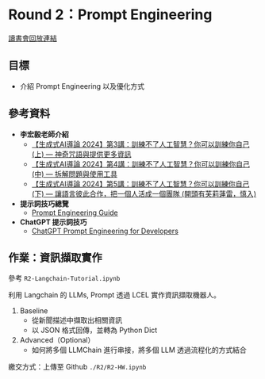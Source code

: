 # Round 2：Prompt Engineering
[讀書會回放連結](https://youtu.be/JrjufPdeQuM)


## **目標**
- 介紹 Prompt Engineering 以及優化方式

## **參考資料**
- **李宏毅老師介紹**
  - [【生成式AI導論 2024】第3講：訓練不了人工智慧？你可以訓練你自己 (上) — 神奇咒語與提供更多資訊](https://www.youtube.com/watch?v=A3Yx35KrSN0)
  - [【生成式AI導論 2024】第4講：訓練不了人工智慧？你可以訓練你自己 (中) — 拆解問題與使用工具](https://www.youtube.com/watch?v=lwe3_x50_uw)
  - [【生成式AI導論 2024】第5講：訓練不了人工智慧？你可以訓練你自己 (下) — 讓語言彼此合作，把一個人活成一個團隊 (開頭有芙莉蓮雷，慎入)](https://www.youtube.com/watch?v=inebiWdQW-4)
- **提示詞技巧總覽**
  - [Prompt Engineering Guide](https://www.promptingguide.ai/zh/introduction)
- **ChatGPT 提示詞技巧**
  - [ChatGPT Prompt Engineering for Developers](https://learn.deeplearning.ai/courses/chatgpt-prompt-eng/lesson/1/introduction)

## **作業：資訊擷取實作**
參考 `R2-Langchain-Tutorial.ipynb`</p>
利用 Langchain 的 LLMs, Prompt 透過 LCEL 實作資訊擷取機器人。</p>

1. Baseline
   - 從新聞描述中擷取出相關資訊
   - 以 JSON 格式回傳，並轉為 Python Dict
2. Advanced（Optional）
   - 如何將多個 LLMChain 進行串接，將多個 LLM 透過流程化的方式結合

繳交方式：上傳至 Github `./R2/R2-HW.ipynb`